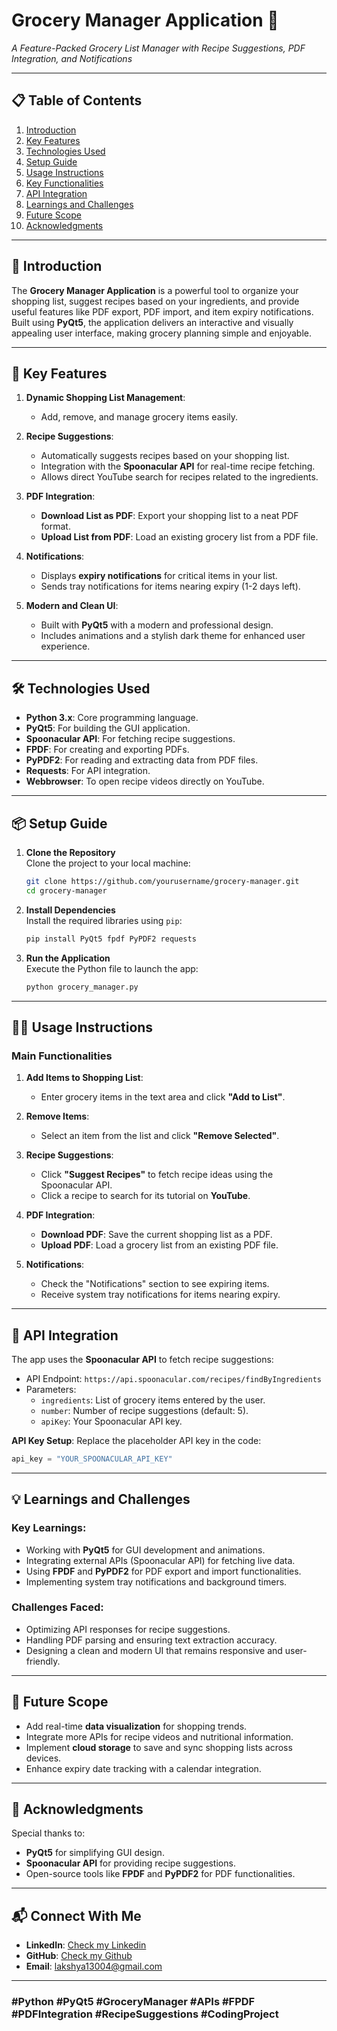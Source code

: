 # **Grocery Manager Application** 🛒  
*A Feature-Packed Grocery List Manager with Recipe Suggestions, PDF Integration, and Notifications*

---

## 📋 **Table of Contents**
1. [Introduction](#introduction)  
2. [Key Features](#key-features)  
3. [Technologies Used](#technologies-used)  
4. [Setup Guide](#setup-guide)  
5. [Usage Instructions](#usage-instructions)  
6. [Key Functionalities](#key-functionalities)  
7. [API Integration](#api-integration)  
8. [Learnings and Challenges](#learnings-and-challenges)  
9. [Future Scope](#future-scope)  
10. [Acknowledgments](#acknowledgments)  

---

## 🚀 **Introduction**  
The **Grocery Manager Application** is a powerful tool to organize your shopping list, suggest recipes based on your ingredients, and provide useful features like PDF export, PDF import, and item expiry notifications. Built using **PyQt5**, the application delivers an interactive and visually appealing user interface, making grocery planning simple and enjoyable.

---

## 🔑 **Key Features**  
1. **Dynamic Shopping List Management**:  
   - Add, remove, and manage grocery items easily.  

2. **Recipe Suggestions**:  
   - Automatically suggests recipes based on your shopping list.  
   - Integration with the **Spoonacular API** for real-time recipe fetching.  
   - Allows direct YouTube search for recipes related to the ingredients.  

3. **PDF Integration**:  
   - **Download List as PDF**: Export your shopping list to a neat PDF format.  
   - **Upload List from PDF**: Load an existing grocery list from a PDF file.  

4. **Notifications**:  
   - Displays **expiry notifications** for critical items in your list.  
   - Sends tray notifications for items nearing expiry (1-2 days left).  

5. **Modern and Clean UI**:  
   - Built with **PyQt5** with a modern and professional design.  
   - Includes animations and a stylish dark theme for enhanced user experience.

---

## 🛠️ **Technologies Used**  
- **Python 3.x**: Core programming language.  
- **PyQt5**: For building the GUI application.  
- **Spoonacular API**: For fetching recipe suggestions.  
- **FPDF**: For creating and exporting PDFs.  
- **PyPDF2**: For reading and extracting data from PDF files.  
- **Requests**: For API integration.  
- **Webbrowser**: To open recipe videos directly on YouTube.  

---

## 📦 **Setup Guide**

1. **Clone the Repository**  
   Clone the project to your local machine:  
   ```bash
   git clone https://github.com/yourusername/grocery-manager.git
   cd grocery-manager
   ```

2. **Install Dependencies**  
   Install the required libraries using `pip`:  
   ```bash
   pip install PyQt5 fpdf PyPDF2 requests
   ```

3. **Run the Application**  
   Execute the Python file to launch the app:  
   ```bash
   python grocery_manager.py
   ```

---

## 🧑‍💻 **Usage Instructions**

### **Main Functionalities**  
1. **Add Items to Shopping List**:  
   - Enter grocery items in the text area and click **"Add to List"**.  

2. **Remove Items**:  
   - Select an item from the list and click **"Remove Selected"**.

3. **Recipe Suggestions**:  
   - Click **"Suggest Recipes"** to fetch recipe ideas using the Spoonacular API.  
   - Click a recipe to search for its tutorial on **YouTube**.

4. **PDF Integration**:  
   - **Download PDF**: Save the current shopping list as a PDF.  
   - **Upload PDF**: Load a grocery list from an existing PDF file.

5. **Notifications**:  
   - Check the "Notifications" section to see expiring items.  
   - Receive system tray notifications for items nearing expiry.

---

## 🔗 **API Integration**
The app uses the **Spoonacular API** to fetch recipe suggestions:  
- API Endpoint: `https://api.spoonacular.com/recipes/findByIngredients`  
- Parameters:  
   - `ingredients`: List of grocery items entered by the user.  
   - `number`: Number of recipe suggestions (default: 5).  
   - `apiKey`: Your Spoonacular API key.  

**API Key Setup**: Replace the placeholder API key in the code:  
```python
api_key = "YOUR_SPOONACULAR_API_KEY"
```

---

## 💡 **Learnings and Challenges**
### **Key Learnings**:
- Working with **PyQt5** for GUI development and animations.  
- Integrating external APIs (Spoonacular API) for fetching live data.  
- Using **FPDF** and **PyPDF2** for PDF export and import functionalities.  
- Implementing system tray notifications and background timers.  

### **Challenges Faced**:  
- Optimizing API responses for recipe suggestions.  
- Handling PDF parsing and ensuring text extraction accuracy.  
- Designing a clean and modern UI that remains responsive and user-friendly.

---

## 🌟 **Future Scope**
- Add real-time **data visualization** for shopping trends.  
- Integrate more APIs for recipe videos and nutritional information.  
- Implement **cloud storage** to save and sync shopping lists across devices.  
- Enhance expiry date tracking with a calendar integration.

---

## 🙌 **Acknowledgments**  
Special thanks to:  
- **PyQt5** for simplifying GUI design.  
- **Spoonacular API** for providing recipe suggestions.  
- Open-source tools like **FPDF** and **PyPDF2** for PDF functionalities.  

---

## 📬 **Connect With Me**  
- **LinkedIn**: [Check my Linkedin](https://github.com/Lakshya300104)  
- **GitHub**: [Check my Github](https://www.linkedin.com/in/lakshya-arora-76a567259/)  
- **Email**: lakshya13004@gmail.com 

---

### **#Python #PyQt5 #GroceryManager #APIs #FPDF #PDFIntegration #RecipeSuggestions #CodingProject**
